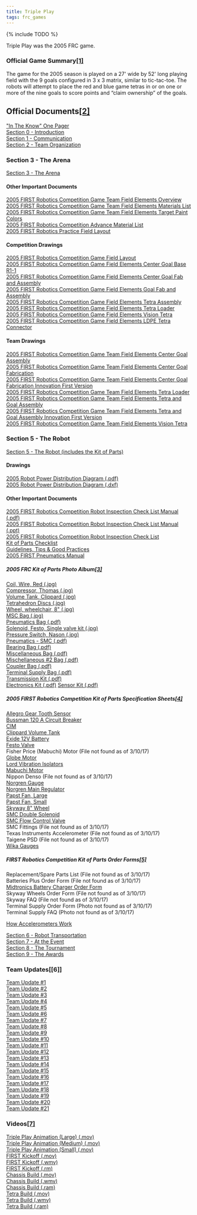 ```yaml
---
title: Triple Play
tags: frc_games
---
```

{% include TODO %}

Triple Play was the 2005 FRC game.

### Official Game Summary[[1]](https://web.archive.org/web/20150316194933/http://www3.usfirst.org/sites/default/files/uploadedFiles/Who/FIRST_History/FRC_Game_Summaries_Photos.pdf "https://web.archive.org/web/20150316194933/http://www3.usfirst.org/sites/default/files/uploadedFiles/Who/FIRST_History/FRC_Game_Summaries_Photos.pdf")
The game for the 2005 season is played on a 27' wide by 52' long playing field with the 9 goals configured in 3 x 3 matrix, similar to tic-tac-toe. The robots will attempt to place the red and blue game tetras in or on one or more of the nine goals to score points and “claim ownership” of the goals.

## Official Documents[[2]](https://web.archive.org/web/20051109132902/http://www.usfirst.org/robotics/doc_updt.htm "https://web.archive.org/web/20051109132902/http://www.usfirst.org/robotics/doc_updt.htm")
["In The Know" One Pager](https://web.archive.org/web/20050816142636/http://www.usfirst.org/robotics/2005/Intheknow.pdf "https://web.archive.org/web/20050816142636/http://www.usfirst.org/robotics/2005/Intheknow.pdf")  
[Section 0 - Introduction](https://web.archive.org/web/20051109142405/http://www2.usfirst.org/2005comp/Section_0-Introduction.pdf "https://web.archive.org/web/20051109142405/http://www2.usfirst.org/2005comp/Section_0-Introduction.pdf")  
[Section 1 - Communication](https://web.archive.org/web/20051109142908/http://www2.usfirst.org/2005comp/Section_1_Communication.pdf "https://web.archive.org/web/20051109142908/http://www2.usfirst.org/2005comp/Section_1_Communication.pdf")  
[Section 2 - Team Organization](https://web.archive.org/web/20051109143501/http://www2.usfirst.org/2005comp/Section_2_Team_Organization.pdf "https://web.archive.org/web/20051109143501/http://www2.usfirst.org/2005comp/Section_2_Team_Organization.pdf")  

### Section 3 - The Arena
[Section 3 - The Arena](https://web.archive.org/web/20051109143123/http://www2.usfirst.org/2005comp/Section_3-The_Arena_rev_B.pdf "https://web.archive.org/web/20051109143123/http://www2.usfirst.org/2005comp/Section_3-The_Arena_rev_B.pdf")  

#### Other Important Documents
[2005 FIRST Robotics Competition Game Team Field Elements Overview](https://web.archive.org/web/20051109143432/http://www2.usfirst.org/2005comp/2005_Team_Elements_Overview.pdf "https://web.archive.org/web/20051109143432/http://www2.usfirst.org/2005comp/2005_Team_Elements_Overview.pdf")  
[2005 FIRST Robotics Competition Game Team Field Elements Materials List](https://web.archive.org/web/20061231173348/http://www2.usfirst.org/2005comp/2005_Field_Elements_Materials_r9.pdf "https://web.archive.org/web/20061231173348/http://www2.usfirst.org/2005comp/2005_Field_Elements_Materials_r9.pdf")  
[2005 FIRST Robotics Competition Game Team Field Elements Target Paint Colors](https://web.archive.org/web/20051109124616/http://www2.usfirst.org/2005comp/2005_Target_Paint_Colors.PDF "https://web.archive.org/web/20051109124616/http://www2.usfirst.org/2005comp/2005_Target_Paint_Colors.PDF")  
[2005 FIRST Robotics Competition Advance Material List](https://web.archive.org/web/20051109132932/http://www2.usfirst.org/2005comp/AdvanceBuy_r4.pdf "https://web.archive.org/web/20051109132932/http://www2.usfirst.org/2005comp/AdvanceBuy_r4.pdf")  
[2005 FIRST Robotics Practice Field Layout](https://web.archive.org/web/20051109143927/http://www2.usfirst.org/2005comp/2005%20Practice%20Field%20layout.pdf "https://web.archive.org/web/20051109143927/http://www2.usfirst.org/2005comp/2005%20Practice%20Field%20layout.pdf")

#### Competition Drawings
[2005 FIRST Robotics Competition Game Field Layout](https://web.archive.org/web/20051109145127/http://www2.usfirst.org/2005comp/Drawings/2005_FIRST_Robotics_Competition_Game_Field_Layout_R5.pdf "https://web.archive.org/web/20051109145127/http://www2.usfirst.org/2005comp/Drawings/2005_FIRST_Robotics_Competition_Game_Field_Layout_R5.pdf")  
[2005 FIRST Robotics Competition Game Field Elements Center Goal Base R1-1](https://web.archive.org/web/20051109145002/http://www2.usfirst.org/2005comp/Drawings/2005%20Field%20elements%20CENTER%20GOAL%20BASE.pdf "https://web.archive.org/web/20051109145002/http://www2.usfirst.org/2005comp/Drawings/2005%20Field%20elements%20CENTER%20GOAL%20BASE.pdf")  
[2005 FIRST Robotics Competition Game Field Elements Center Goal Fab and Assembly](https://web.archive.org/web/20050520043014/http://www2.usfirst.org/2005comp/Drawings/2005%20Field%20elements%20CENTER%20GOAL%20FAB%20&%20ASSY.pdf "https://web.archive.org/web/20050520043014/http://www2.usfirst.org/2005comp/Drawings/2005%20Field%20elements%20CENTER%20GOAL%20FAB%20&%20ASSY.pdf")  
[2005 FIRST Robotics Competition Game Field Elements Goal Fab and Assembly](https://web.archive.org/web/20050520062209/http://www2.usfirst.org/2005comp/Drawings/2005%20Field%20elements%20GOAL%20FAB&ASSY.pdf "https://web.archive.org/web/20050520062209/http://www2.usfirst.org/2005comp/Drawings/2005%20Field%20elements%20GOAL%20FAB&ASSY.pdf")  
[2005 FIRST Robotics Competition Game Field Elements Tetra Assembly](https://web.archive.org/web/20051109144524/http://www2.usfirst.org/2005comp/Drawings/2005%20Field%20elements%20TETRA%20ASSY.pdf "https://web.archive.org/web/20051109144524/http://www2.usfirst.org/2005comp/Drawings/2005%20Field%20elements%20TETRA%20ASSY.pdf")  
[2005 FIRST Robotics Competition Game Field Elements Tetra Loader](https://web.archive.org/web/20051109144608/http://www2.usfirst.org/2005comp/Drawings/2005%20Field%20elements%20TETRA%20LOADER.pdf "https://web.archive.org/web/20051109144608/http://www2.usfirst.org/2005comp/Drawings/2005%20Field%20elements%20TETRA%20LOADER.pdf")  
[2005 FIRST Robotics Competition Game Field Elements Vision Tetra](https://web.archive.org/web/20051109144640/http://www2.usfirst.org/2005comp/Drawings/2005%20Field%20elements%20VISION%20TETRA.pdf "https://web.archive.org/web/20051109144640/http://www2.usfirst.org/2005comp/Drawings/2005%20Field%20elements%20VISION%20TETRA.pdf")  
[2005 FIRST Robotics Competition Game Field Elements LDPE Tetra Connector](https://web.archive.org/web/20051109143730/http://www2.usfirst.org/2005comp/Drawings/LDPE_TETRA_CONNECTOR.pdf "https://web.archive.org/web/20051109143730/http://www2.usfirst.org/2005comp/Drawings/LDPE_TETRA_CONNECTOR.pdf")  

#### Team Drawings
[2005 FIRST Robotics Competition Game Team Field Elements Center Goal Assembly](https://web.archive.org/web/20051109144909/http://www2.usfirst.org/2005comp/Drawings/2005_TEAM_Field_elements_CENTER_GOAL_ASSY.pdf "https://web.archive.org/web/20051109144909/http://www2.usfirst.org/2005comp/Drawings/2005_TEAM_Field_elements_CENTER_GOAL_ASSY.pdf")  
[2005 FIRST Robotics Competition Game Team Field Elements Center Goal Fabrication](https://web.archive.org/web/20051109144727/http://www2.usfirst.org/2005comp/Drawings/2005_TEAM_Field_elements_CENTER_GOAL_FAB.pdf "https://web.archive.org/web/20051109144727/http://www2.usfirst.org/2005comp/Drawings/2005_TEAM_Field_elements_CENTER_GOAL_FAB.pdf")  
[2005 FIRST Robotics Competition Game Team Field Elements Center Goal Fabrication Innovation First Version](https://web.archive.org/web/20051109144155/http://www2.usfirst.org/2005comp/Drawings/FIRST_2005_Center_Goal_Assy.pdf "https://web.archive.org/web/20051109144155/http://www2.usfirst.org/2005comp/Drawings/FIRST_2005_Center_Goal_Assy.pdf")  
[2005 FIRST Robotics Competition Game Team Field Elements Tetra Loader](https://web.archive.org/web/20050520044631/http://www2.usfirst.org/2005comp/Drawings/2005_TEAM_Field_elements_TETRA_LOADER.pdf "https://web.archive.org/web/20050520044631/http://www2.usfirst.org/2005comp/Drawings/2005_TEAM_Field_elements_TETRA_LOADER.pdf")  
[2005 FIRST Robotics Competition Game Team Field Elements Tetra and Goal Assembly](https://web.archive.org/web/20051109144806/http://www2.usfirst.org/2005comp/Drawings/2005_TEAM_Field_elements_TETRA-GOAL_ASSY.pdf "https://web.archive.org/web/20051109144806/http://www2.usfirst.org/2005comp/Drawings/2005_TEAM_Field_elements_TETRA-GOAL_ASSY.pdf")  
[2005 FIRST Robotics Competition Game Team Field Elements Tetra and Goal Assembly Innovation First Version](https://web.archive.org/web/20051109144007/http://www2.usfirst.org/2005comp/Drawings/FIRST_2005_Tet_Goal_Assy.pdf "https://web.archive.org/web/20051109144007/http://www2.usfirst.org/2005comp/Drawings/FIRST_2005_Tet_Goal_Assy.pdf")  
[2005 FIRST Robotics Competition Game Team Field Elements Vision Tetra](https://web.archive.org/web/20051109144830/http://www2.usfirst.org/2005comp/Drawings/2005_TEAM_Field_elements_VISION_TETRA%20.pdf "https://web.archive.org/web/20051109144830/http://www2.usfirst.org/2005comp/Drawings/2005_TEAM_Field_elements_VISION_TETRA%20.pdf")

### Section 5 - The Robot
[Section 5 - The Robot (includes the Kit of Parts)](https://web.archive.org/web/20051109143206/http://www2.usfirst.org/2005comp/Section_5-The_Robot_rev_B.pdf "https://web.archive.org/web/20051109143206/http://www2.usfirst.org/2005comp/Section_5-The_Robot_rev_B.pdf")  

#### Drawings
[2005 Robot Power Distribution Diagram (.pdf)](https://web.archive.org/web/20051109144339/http://www2.usfirst.org/2005comp/Drawings/2005_ROBOT_POWER_DISTRIBUTION.pdf "https://web.archive.org/web/20051109144339/http://www2.usfirst.org/2005comp/Drawings/2005_ROBOT_POWER_DISTRIBUTION.pdf")  
[2005 Robot Power Distribution Diagram (.dxf)](https://web.archive.org/web/20051109124825/http://www2.usfirst.org/2005comp/Drawings/2005_ROBOT_POWER_DISTRIBUTION.dxf "https://web.archive.org/web/20051109124825/http://www2.usfirst.org/2005comp/Drawings/2005_ROBOT_POWER_DISTRIBUTION.dxf")

#### Other Important Documents
[2005 FIRST Robotics Competition Robot Inspection Check List Manual (.pdf)](https://web.archive.org/web/20050520050510/http://www2.usfirst.org/2005comp/2005_FIRST_Robotics_Competition_Robot_Inspection_Check_list_Manual.pdf "https://web.archive.org/web/20050520050510/http://www2.usfirst.org/2005comp/2005_FIRST_Robotics_Competition_Robot_Inspection_Check_list_Manual.pdf")  
[2005 FIRST Robotics Competition Robot Inspection Check List Manual (.ppt)](https://web.archive.org/web/20051109133948/http://www2.usfirst.org/2005comp/2005_FIRST_Robotics_Competition_Robot_Inspection_Check_list_Manual.ppt "https://web.archive.org/web/20051109133948/http://www2.usfirst.org/2005comp/2005_FIRST_Robotics_Competition_Robot_Inspection_Check_list_Manual.ppt")  
[2005 FIRST Robotics Competition Robot Inspection Check List](https://web.archive.org/web/20050510104055/http://www2.usfirst.org/2005comp/2005_FIRST_Robotics_Competition_Robot_Inspection_Checklist.pdf "https://web.archive.org/web/20050510104055/http://www2.usfirst.org/2005comp/2005_FIRST_Robotics_Competition_Robot_Inspection_Checklist.pdf")  
[Kit of Parts Checklist](https://web.archive.org/web/20051109141805/http://www2.usfirst.org/2005comp/Manuals/Kit_of_Parts.pdf "https://web.archive.org/web/20051109141805/http://www2.usfirst.org/2005comp/Manuals/Kit_of_Parts.pdf")  
[Guidelines, Tips & Good Practices](https://web.archive.org/web/20051109141729/http://www2.usfirst.org/2005comp/Manuals/Guidelines_C.pdf "https://web.archive.org/web/20051109141729/http://www2.usfirst.org/2005comp/Manuals/Guidelines_C.pdf")  
[2005 FIRST Pneumatics Manual](https://web.archive.org/web/20051109143617/http://www2.usfirst.org/2005comp/Manuals/2005PneumaticsManual.pdf "https://web.archive.org/web/20051109143617/http://www2.usfirst.org/2005comp/Manuals/2005PneumaticsManual.pdf")  

##### 2005 FRC Kit of Parts Photo Album[[3]](https://web.archive.org/web/20051109134155/http://www.usfirst.org/robotics/2005/kitpics.htm "https://web.archive.org/web/20051109134155/http://www.usfirst.org/robotics/2005/kitpics.htm")
[Coil, Wire, Red (.jpg)](https://web.archive.org/web/20120525100210/http://www2.usfirst.org/2005comp/photos/KOP_Photos/BLACK%20CONTAINER%20ITEM%202/6%20Awg%20Wire.JPG "https://web.archive.org/web/20120525100210/http://www2.usfirst.org/2005comp/photos/KOP_Photos/BLACK%20CONTAINER%20ITEM%202/6%20Awg%20Wire.JPG")  
[Compressor, Thomas (.jpg)](https://web.archive.org/web/20120525100907/http://www2.usfirst.org/2005comp/photos/KOP_Photos/BLACK%20CONTAINER%20ITEM%202/Pneumatics%20Compressor.jpg "https://web.archive.org/web/20120525100907/http://www2.usfirst.org/2005comp/photos/KOP_Photos/BLACK%20CONTAINER%20ITEM%202/Pneumatics%20Compressor.jpg")  
[Volume Tank, Clippard (.jpg)](https://web.archive.org/web/20120525101017/http://www2.usfirst.org/2005comp/photos/KOP_Photos/BLACK%20CONTAINER%20ITEM%202/Clippard%20Volume%20Tank.jpg "https://web.archive.org/web/20120525101017/http://www2.usfirst.org/2005comp/photos/KOP_Photos/BLACK%20CONTAINER%20ITEM%202/Clippard%20Volume%20Tank.jpg")  
[Tetrahedron Discs (.jpg)](https://web.archive.org/web/20120525101046/http://www2.usfirst.org/2005comp/photos/KOP_Photos/BLACK%20CONTAINER%20ITEM%202/Tetrahedron%20Disk.jpg "https://web.archive.org/web/20120525101046/http://www2.usfirst.org/2005comp/photos/KOP_Photos/BLACK%20CONTAINER%20ITEM%202/Tetrahedron%20Disk.jpg")  
[Wheel, wheelchair, 8" (.jpg)](https://web.archive.org/web/20051130033820/http://www2.usfirst.org/2005comp/photos/KOP_Photos/BLACK%20CONTAINER%20ITEM%202/Wheelchair%20Wheel.jpg "https://web.archive.org/web/20051130033820/http://www2.usfirst.org/2005comp/photos/KOP_Photos/BLACK%20CONTAINER%20ITEM%202/Wheelchair%20Wheel.jpg")  
[MSC Bag (.jpg)](https://web.archive.org/web/20120525101333/http://www2.usfirst.org/2005comp/photos/KOP_Photos/BLACK%20CONTAINER%20ITEM%203/MSC%20Bag.jpg "https://web.archive.org/web/20120525101333/http://www2.usfirst.org/2005comp/photos/KOP_Photos/BLACK%20CONTAINER%20ITEM%203/MSC%20Bag.jpg")  
[Pneumatics Bag (.pdf)](https://web.archive.org/web/20150530221249/http://www2.usfirst.org/2005comp/photos/Pneu1.pdf "https://web.archive.org/web/20150530221249/http://www2.usfirst.org/2005comp/photos/Pneu1.pdf")  
[Solenoid, Festo, Single valve kit (.jpg)](https://web.archive.org/web/20091026192446/http://www2.usfirst.org/2005comp/photos/KOP_Photos/BLACK%20CONTAINER%20ITEM%204/Double%20Solenoid%20Valve.jpg "https://web.archive.org/web/20091026192446/http://www2.usfirst.org/2005comp/photos/KOP_Photos/BLACK%20CONTAINER%20ITEM%204/Double%20Solenoid%20Valve.jpg")  
[Pressure Switch, Nason (.jpg)](https://web.archive.org/web/20070322224624/http://www2.usfirst.org/2005comp/photos/KOP_Photos/BLACK%20CONTAINER%20ITEM%204/Nason%20Pressure%20Switch.JPG "https://web.archive.org/web/20070322224624/http://www2.usfirst.org/2005comp/photos/KOP_Photos/BLACK%20CONTAINER%20ITEM%204/Nason%20Pressure%20Switch.JPG")  
[Pneumatics - SMC (.pdf)](https://web.archive.org/web/20051213084902/http://www2.usfirst.org/2005comp/photos/SMC1.pdf "https://web.archive.org/web/20051213084902/http://www2.usfirst.org/2005comp/photos/SMC1.pdf")  
[Bearing Bag (.pdf)](https://web.archive.org/web/20150530221308/http://www2.usfirst.org/2005comp/photos/bearbag.pdf "https://web.archive.org/web/20150530221308/http://www2.usfirst.org/2005comp/photos/bearbag.pdf")  
[Miscellaneous Bag (.pdf)](https://web.archive.org/web/20150530221310/http://www2.usfirst.org/2005comp/photos/miscbag.pdf "https://web.archive.org/web/20150530221310/http://www2.usfirst.org/2005comp/photos/miscbag.pdf")  
[Mischellaneous #2 Bag (.pdf)](https://web.archive.org/web/20120525094302/http://www2.usfirst.org/2005comp/photos/misc2bag.pdf "https://web.archive.org/web/20120525094302/http://www2.usfirst.org/2005comp/photos/misc2bag.pdf")  
[Coupler Bag (.pdf)](https://web.archive.org/web/20120525094219/http://www2.usfirst.org/2005comp/photos/coupbag.pdf "https://web.archive.org/web/20120525094219/http://www2.usfirst.org/2005comp/photos/coupbag.pdf")  
[Terminal Supply Bag (.pdf)](https://web.archive.org/web/20120525094147/http://www2.usfirst.org/2005comp/photos/Termkit.pdf "https://web.archive.org/web/20120525094147/http://www2.usfirst.org/2005comp/photos/Termkit.pdf")  
[Transmission Kit (.pdf)](https://web.archive.org/web/20120525093908/http://www2.usfirst.org/2005comp/photos/Transkit.pdf "https://web.archive.org/web/20120525093908/http://www2.usfirst.org/2005comp/photos/Transkit.pdf")  
[Electronics Kit (.pdf)](https://web.archive.org/web/20120525093951/http://www2.usfirst.org/2005comp/photos/electronicskit.pdf "https://web.archive.org/web/20120525093951/http://www2.usfirst.org/2005comp/photos/electronicskit.pdf") 
[Sensor Kit (.pdf)](https://web.archive.org/web/20120525093925/http://www2.usfirst.org/2005comp/photos/Senskit.pdf "https://web.archive.org/web/20120525093925/http://www2.usfirst.org/2005comp/photos/Senskit.pdf")  

##### 2005 FIRST Robotics Competition Kit of Parts Specification Sheets[[4]](https://web.archive.org/web/20051109140155/http://www.usfirst.org/robotics/2005/specsheets.htm "https://web.archive.org/web/20051109140155/http://www.usfirst.org/robotics/2005/specsheets.htm")
[Allegro Gear Tooth Sensor](https://web.archive.org/web/20050204231134/http://www2.usfirst.org/2005comp/Specs/gths1.pdf "https://web.archive.org/web/20050204231134/http://www2.usfirst.org/2005comp/Specs/gths1.pdf")  
[Bussman 120 A Circuit Breaker](https://web.archive.org/web/20050330220422/http://www2.usfirst.org/2005comp/Specs/120acb.pdf "https://web.archive.org/web/20050330220422/http://www2.usfirst.org/2005comp/Specs/120acb.pdf")  
[CIM](https://web.archive.org/web/20050204235646/http://www2.usfirst.org/2005comp/Specs/CIM.pdf "https://web.archive.org/web/20050204235646/http://www2.usfirst.org/2005comp/Specs/CIM.pdf")  
[Clippard Volume Tank](https://web.archive.org/web/20061231173008/http://www2.usfirst.org/2005comp/Specs/Clippard_Volume_tank.pdf "https://web.archive.org/web/20061231173008/http://www2.usfirst.org/2005comp/Specs/Clippard_Volume_tank.pdf")  
[Exide 12V Battery](https://web.archive.org/web/20050204230216/http://www2.usfirst.org/2005comp/Specs/batex.pdf "https://web.archive.org/web/20050204230216/http://www2.usfirst.org/2005comp/Specs/batex.pdf")  
[Festo Valve](https://web.archive.org/web/20050204232740/http://www2.usfirst.org/2005comp/Specs/Festo1.pdf "https://web.archive.org/web/20050204232740/http://www2.usfirst.org/2005comp/Specs/Festo1.pdf")  
Fisher Price (Mabuchi) Motor (File not found as of 3/10/17)   
[Globe Motor](https://web.archive.org/web/20061231173020/http://www2.usfirst.org/2005comp/Specs/Globe_Motor.pdf "https://web.archive.org/web/20061231173020/http://www2.usfirst.org/2005comp/Specs/Globe_Motor.pdf")  
[Lord Vibration Isolators](https://web.archive.org/web/20050204224157/http://www2.usfirst.org/2005comp/Specs/lord1.pdf "https://web.archive.org/web/20050204224157/http://www2.usfirst.org/2005comp/Specs/lord1.pdf")  
[Mabuchi Motor](https://web.archive.org/web/20050204230126/http://www2.usfirst.org/2005comp/Specs/MMotor.pdf "https://web.archive.org/web/20050204230126/http://www2.usfirst.org/2005comp/Specs/MMotor.pdf")  
Nippon Denso (File not found as of 3/10/17)  
[Norgren Gauge](https://web.archive.org/web/20060428073643/http://www2.usfirst.org/2005comp/Specs/Norgau.pdf "https://web.archive.org/web/20060428073643/http://www2.usfirst.org/2005comp/Specs/Norgau.pdf")  
[Norgren Main Regulator](https://web.archive.org/web/20050204233438/http://www2.usfirst.org/2005comp/Specs/Noreg.pdf "https://web.archive.org/web/20050204233438/http://www2.usfirst.org/2005comp/Specs/Noreg.pdf")  
[Papst Fan, Large](https://web.archive.org/web/20050204231654/http://www2.usfirst.org/2005comp/Specs/fan1.pdf "https://web.archive.org/web/20050204231654/http://www2.usfirst.org/2005comp/Specs/fan1.pdf")  
[Papst Fan, Small](https://web.archive.org/web/20050204222848/http://www2.usfirst.org/2005comp/Specs/fan2.pdf "https://web.archive.org/web/20050204222848/http://www2.usfirst.org/2005comp/Specs/fan2.pdf")  
[Skyway 8" Wheel](https://web.archive.org/web/20050204224033/http://www2.usfirst.org/2005comp/Specs/skyway.pdf "https://web.archive.org/web/20050204224033/http://www2.usfirst.org/2005comp/Specs/skyway.pdf")  
[SMC Double Solenoid](https://web.archive.org/web/20050204222202/http://www2.usfirst.org/2005comp/Specs/SY3000.pdf "https://web.archive.org/web/20050204222202/http://www2.usfirst.org/2005comp/Specs/SY3000.pdf")  
[SMC Flow Control Valve](https://web.archive.org/web/20050204234000/http://www2.usfirst.org/2005comp/Specs/Floctl.pdf "https://web.archive.org/web/20050204234000/http://www2.usfirst.org/2005comp/Specs/Floctl.pdf")  
SMC Fittings (File not found as of 3/10/17)  
Texas Instruments Accelerometer (File not found as of 3/10/17)  
Taigene PSD (File not found as of 3/10/17)  
[Wika Gauges](https://web.archive.org/web/20050204225629/http://www2.usfirst.org/2005comp/Specs/wika1.pdf "https://web.archive.org/web/20050204225629/http://www2.usfirst.org/2005comp/Specs/wika1.pdf")  

##### FIRST Robotics Competition Kit of Parts Order Forms[[5]](https://web.archive.org/web/20051109141502/http://www.usfirst.org/robotics/2005/KOP_Order_Forms.htm "https://web.archive.org/web/20051109141502/http://www.usfirst.org/robotics/2005/KOP_Order_Forms.htm")
Replacement/Spare Parts List (File not found as of 3/10/17)  
Batteries Plus Order Form (File not found as of 3/10/17)  
[Midtronics Battery Charger Order Form](https://web.archive.org/web/20060707153601/http://www2.usfirst.org/2005comp/Specs/OrderForms/Midtronics_Battery_Charger_order_info.pdf "https://web.archive.org/web/20060707153601/http://www2.usfirst.org/2005comp/Specs/OrderForms/Midtronics_Battery_Charger_order_info.pdf")  
Skyway Wheels Order Form (File not found as of 3/10/17)  
Skyway FAQ (File not found as of 3/10/17)  
Terminal Supply Order Form (Photo not found as of 3/10/17)  
Terminal Supply FAQ (Photo not found as of 3/10/17)  
  
[How Accelerometers Work](https://web.archive.org/web/20051109134313/http://www2.usfirst.org/2005comp/Manuals/Acceler1.pdf "https://web.archive.org/web/20051109134313/http://www2.usfirst.org/2005comp/Manuals/Acceler1.pdf")  
  
[Section 6 - Robot Transportation](https://web.archive.org/web/20051109143756/http://www2.usfirst.org/2005comp/Section_6_Robot_Transportation.pdf "https://web.archive.org/web/20051109143756/http://www2.usfirst.org/2005comp/Section_6_Robot_Transportation.pdf")  
[Section 7 - At the Event](https://web.archive.org/web/20051109142948/http://www2.usfirst.org/2005comp/Section_7_At_the_Events.pdf "https://web.archive.org/web/20051109142948/http://www2.usfirst.org/2005comp/Section_7_At_the_Events.pdf")  
[Section 8 - The Tournament](https://web.archive.org/web/20051109143824/http://www2.usfirst.org/2005comp/Section_8-The_Tournament_rev_C.pdf "https://web.archive.org/web/20051109143824/http://www2.usfirst.org/2005comp/Section_8-The_Tournament_rev_C.pdf")  
[Section 9 - The Awards](https://web.archive.org/web/20051109141826/http://www2.usfirst.org/2005comp/Section_9_The_Awards.pdf  "https://web.archive.org/web/20051109141826/http://www2.usfirst.org/2005comp/Section_9_The_Awards.pdf")

### Team Updates[[6]]
[Team Update #1](https://web.archive.org/web/20050529185158/http://www2.usfirst.org/2005comp/Updates/Team_Update_01.pdf "https://web.archive.org/web/20050529185158/http://www2.usfirst.org/2005comp/Updates/Team_Update_01.pdf")  
[Team Update #2](https://web.archive.org/web/20051109142431/http://www2.usfirst.org/2005comp/Updates/Team_Update_02.pdf "https://web.archive.org/web/20051109142431/http://www2.usfirst.org/2005comp/Updates/Team_Update_02.pdf")  
[Team Update #3](https://web.archive.org/web/20060708024556/http://www2.usfirst.org/2005comp/Updates/Team_Update_03.pdf "https://web.archive.org/web/20060708024556/http://www2.usfirst.org/2005comp/Updates/Team_Update_03.pdf")  
[Team Update #4](https://web.archive.org/web/20051224143846/http://www2.usfirst.org/2005comp/Updates/Team_Update_04.pdf "https://web.archive.org/web/20051224143846/http://www2.usfirst.org/2005comp/Updates/Team_Update_04.pdf")  
[Team Update #5](https://web.archive.org/web/20060708024629/http://www2.usfirst.org/2005comp/Updates/Team_Update_05.pdf "https://web.archive.org/web/20060708024629/http://www2.usfirst.org/2005comp/Updates/Team_Update_05.pdf")  
[Team Update #6](https://web.archive.org/web/20060708024641/http://www2.usfirst.org/2005comp/Updates/Team_Update_06.pdf "https://web.archive.org/web/20060708024641/http://www2.usfirst.org/2005comp/Updates/Team_Update_06.pdf")  
[Team Update #7](https://web.archive.org/web/20051109142454/http://www2.usfirst.org/2005comp/Updates/Team_Update_07.pdf "https://web.archive.org/web/20051109142454/http://www2.usfirst.org/2005comp/Updates/Team_Update_07.pdf")  
[Team Update #8](https://web.archive.org/web/20060411095242/http://www2.usfirst.org/2005comp/Updates/Team_Update_08.pdf "https://web.archive.org/web/20060411095242/http://www2.usfirst.org/2005comp/Updates/Team_Update_08.pdf")  
[Team Update #9](https://web.archive.org/web/20060708024738/http://www2.usfirst.org/2005comp/Updates/Team_Update_09.pdf "https://web.archive.org/web/20060708024738/http://www2.usfirst.org/2005comp/Updates/Team_Update_09.pdf")  
[Team Update #10](https://web.archive.org/web/20051109142531/http://www2.usfirst.org/2005comp/Updates/Team_Update_10.pdf "https://web.archive.org/web/20051109142531/http://www2.usfirst.org/2005comp/Updates/Team_Update_10.pdf")  
[Team Update #11](https://web.archive.org/web/20060224000633/http://www2.usfirst.org/2005comp/Updates/Team_Update_11.pdf "https://web.archive.org/web/20060224000633/http://www2.usfirst.org/2005comp/Updates/Team_Update_11.pdf")  
[Team Update #12](https://web.archive.org/web/20051109142605/http://www2.usfirst.org/2005comp/Updates/Team_Update_12.pdf "https://web.archive.org/web/20051109142605/http://www2.usfirst.org/2005comp/Updates/Team_Update_12.pdf")  
[Team Update #13](https://web.archive.org/web/20051109142626/http://www2.usfirst.org/2005comp/Updates/Team_Update_13.pdf "https://web.archive.org/web/20051109142626/http://www2.usfirst.org/2005comp/Updates/Team_Update_13.pdf")  
[Team Update #14](https://web.archive.org/web/20051222231642/http://www2.usfirst.org/2005comp/Updates/Team_Update_14.pdf "https://web.archive.org/web/20051222231642/http://www2.usfirst.org/2005comp/Updates/Team_Update_14.pdf")  
[Team Update #15](https://web.archive.org/web/20051109142659/http://www2.usfirst.org/2005comp/Updates/Team_Update_15.pdf "https://web.archive.org/web/20051109142659/http://www2.usfirst.org/2005comp/Updates/Team_Update_15.pdf")  
[Team Update #16](https://web.archive.org/web/20050425130838/http://www2.usfirst.org/2005comp/Updates/Team_Update_16.pdf "https://web.archive.org/web/20050425130838/http://www2.usfirst.org/2005comp/Updates/Team_Update_16.pdf")  
[Team Update #17](https://web.archive.org/web/20050826164734/http://www2.usfirst.org/2005comp/Updates/Team_Update_17.pdf "https://web.archive.org/web/20050826164734/http://www2.usfirst.org/2005comp/Updates/Team_Update_17.pdf")  
[Team Update #18](https://web.archive.org/web/20050425131425/http://www2.usfirst.org/2005comp/Updates/Team_Update_18.pdf "https://web.archive.org/web/20050425131425/http://www2.usfirst.org/2005comp/Updates/Team_Update_18.pdf")  
[Team Update #19](https://web.archive.org/web/20050924182005/http://www2.usfirst.org/2005comp/Updates/Team_Update_19.pdf "https://web.archive.org/web/20050924182005/http://www2.usfirst.org/2005comp/Updates/Team_Update_19.pdf")  
[Team Update #20](https://web.archive.org/web/20050824095714/http://www2.usfirst.org/2005comp/Updates/Team_Update_20.pdf "https://web.archive.org/web/20050824095714/http://www2.usfirst.org/2005comp/Updates/Team_Update_20.pdf")  
[Team Update #21](https://web.archive.org/web/20061028100301/http://www2.usfirst.org/2005comp/Updates/Team_Update_21.pdf "https://web.archive.org/web/20061028100301/http://www2.usfirst.org/2005comp/Updates/Team_Update_21.pdf")

### Videos[[7]](https://web.archive.org/web/20051025024147/http://robotics.nasa.gov/first/2005/kickoff.htm "https://web.archive.org/web/20051025024147/http://robotics.nasa.gov/first/2005/kickoff.htm")
[Triple Play Animation (Large) (.mov)](https://web.archive.org/web/20051025024147/http://robotics.nasa.gov/first/2005/TriplePlayMovie.Large.mov "https://web.archive.org/web/20051025024147/http://robotics.nasa.gov/first/2005/TriplePlayMovie.Large.mov")  
[Triple Play Animation (Medium) (.mov)](https://web.archive.org/web/20051025024147/http://robotics.nasa.gov/first/2005/TriplePlayMovie.Med.mov "https://web.archive.org/web/20051025024147/http://robotics.nasa.gov/first/2005/TriplePlayMovie.Med.mov")  
[Triple Play Animation (Small) (.mov)](https://web.archive.org/web/20051025024147/http://robotics.nasa.gov/first/2005/TriplePlayMovie.Small.mov "https://web.archive.org/web/20051025024147/http://robotics.nasa.gov/first/2005/TriplePlayMovie.Small.mov")  
[FIRST Kickoff (.mov)](https://web.archive.org/web/20051025024147/http://robotics.nasa.gov/first/2005/05kickoff.mov "https://web.archive.org/web/20051025024147/http://robotics.nasa.gov/first/2005/05kickoff.mov")  
[FIRST Kickoff (.wmv)](https://web.archive.org/web/20051025024147/http://robotics.nasa.gov/first/2005/05kickoff.wmv "https://web.archive.org/web/20051025024147/http://robotics.nasa.gov/first/2005/05kickoff.wmv")  
[FIRST Kickoff (.rm)](https://web.archive.org/web/20051025024147/http://robotics.nasa.gov/first/2005/05kickoff.rm "https://web.archive.org/web/20051025024147/http://robotics.nasa.gov/first/2005/05kickoff.rm")  
[Chassis Build (.mov)](https://web.archive.org/web/20051025024147/http://robotics.nasa.gov/first/2005/trans_chassis.mov "https://web.archive.org/web/20051025024147/http://robotics.nasa.gov/first/2005/trans_chassis.mov")  
[Chassis Build (.wmv)](https://web.archive.org/web/20051025024147/http://robotics.nasa.gov/first/2005/tran_chassis_01.wmv "https://web.archive.org/web/20051025024147/http://robotics.nasa.gov/first/2005/tran_chassis_01.wmv")  
[Chassis Build (.ram)](https://web.archive.org/web/20051025024147/http://robotics.nasa.gov/first/2005/tran_chassis_02.ram "https://web.archive.org/web/20051025024147/http://robotics.nasa.gov/first/2005/tran_chassis_02.ram")  
[Tetra Build (.mov)](https://web.archive.org/web/20051025024147/http://robotics.nasa.gov/first/2005/tetra.mov "https://web.archive.org/web/20051025024147/http://robotics.nasa.gov/first/2005/tetra.mov")  
[Tetra Build (.wmv)](https://web.archive.org/web/20051025024147/http://robotics.nasa.gov/first/2005/tetra_01.wmv "https://web.archive.org/web/20051025024147/http://robotics.nasa.gov/first/2005/tetra_01.wmv")  
[Tetra Build (.ram)](https://web.archive.org/web/20051025024147/http://robotics.nasa.gov/first/2005/tetra_02.ram "https://web.archive.org/web/20051025024147/http://robotics.nasa.gov/first/2005/tetra_02.ram")
